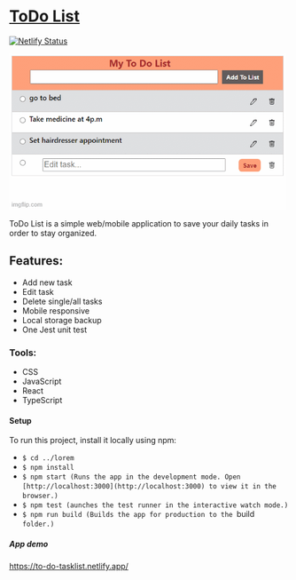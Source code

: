  # [ToDo List](http://portfoliobylynda.netlify.app/)

[![Netlify Status](https://api.netlify.com/api/v1/badges/06f756f9-ea0e-4bf4-97d8-0220a15b6dd5/deploy-status)](https://app.netlify.com/sites/to-do-tasklist/deploys)

![ToDo-List - GIF](https://github.com/lyndasowunmi/ToDo-List/blob/46472e80affb202e0ecf41f0b54f689a96977d50/ToDo-List%20-%20GIF.gif)

 ToDo List is a simple web/mobile application to save your daily tasks in order to stay organized.

## Features:
* Add new task
* Edit task
* Delete single/all tasks
* Mobile responsive
* Local storage backup
* One Jest unit test

### Tools:
* CSS
* JavaScript
* React
* TypeScript

#### Setup
To run this project, install it locally using npm:

*  `$ cd ../lorem`
* `$ npm install` 
* `$ npm start (Runs the app in the development mode. Open [http://localhost:3000](http://localhost:3000) to view it in the browser.)`
* `$ npm test (aunches the test runner in the interactive watch mode.)`
* `$ npm run build (Builds the app for production to the `build` folder.)`

##### App demo
https://to-do-tasklist.netlify.app/








